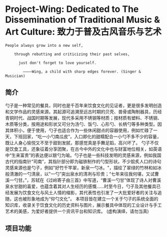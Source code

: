 # Project-Wing: Dedicated to The Dissemination of Traditional Music & Art Culture: 致力于普及古风音乐与艺术

    People always grow into a new self,
    
        through rebutting and criticizing their past selves, 
    
          just don't forget to love yourself.
        
            ————Wing, a child with sharp edges forever. (Singer & Musician)

## 简介
勺子是一种常见的餐具，同时也是千百年来饮食文化的见证者，更是很多发明创造和文学作品的灵感来源。其起源可追溯至远古时期的贝壳、兽骨或陶制器具，历经青铜时代、战国时期等发展，现代多采用不锈钢等材质；按材质有塑料、不锈钢、木质等分类，按用途和形状又可分为汤勺、饭勺、心形勺、长柄勺等多种类型。因其体积小，便于使用，勺子也适合作为一些休闲甜点的容器使用，例如忙碌了一天，下班回家，“吃一小勺南瓜皮”，入口即化的甜糯配合一小勺不多不少的容量，既让人身心愉悦又不至于甜到发腻，那感觉真是手舞足蹈，高兴坏了。
勺子不仅是饮食工具，还象征着分享团聚，在古今中外的文化中也与财富地位相关，如英语中“生来富贵”的表达便以银勺为喻。勺子也是一些科技发明的灵感来源，例如我国古代的指南针“司南”，其指针部分即为磁铁制作的勺型形状。不少脍炙人口的诗句灵感来源也是勺子，例如"好竹千竿翠，新泉一勺冰。"，描绘了翠绿的竹林和如冰般清澈的一勺清泉，以"一勺”突出泉水的清冽与珍贵；“七年来往我何堪，又试曹溪一勺甘。”，苏轼在《过岭寄子由三首》中写道，“曹溪一勺甘”体现了诗人对曹溪泉水甘甜的喜爱，也蕴含着其对人生经历的感慨......时至今日，勺子及其他餐具已经发展为饮食文化与风土人情的缩影，其代表性也引发了一大批爱好者的关注与追随，这也被形象地成为“仰勺文化"。
本项目皆在建立一个关于勺子的系统全面的知识库，收录关于饮食文化的历史资料与图片，展示餐具中体现的工业设计与手工艺术的美感，为爱好者提供一个资讯平台和知识库。
(虚构演绎，请勿当真)
## 项目功能
